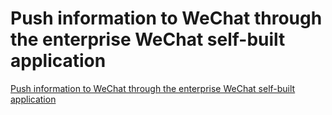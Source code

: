 # Push information to WeChat through the enterprise WeChat self-built application
[Push information to WeChat through the enterprise WeChat self-built application](https://aiwithcloud.com/2022/09/15/push_information_to_wechat_through_the_enterprise_wechat_self_built_application/)